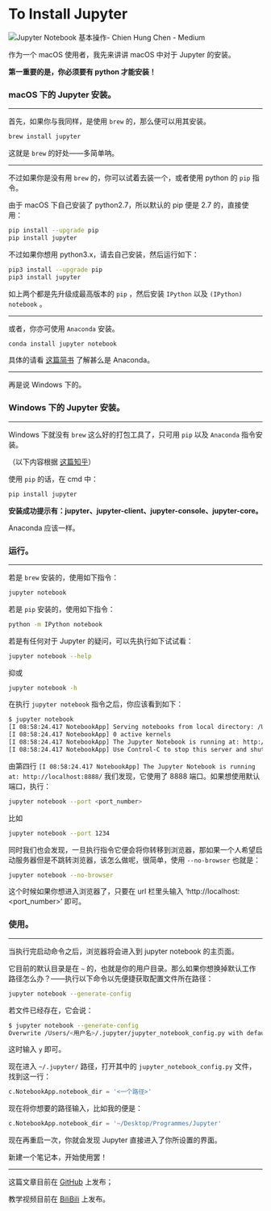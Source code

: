 # To Install Jupyter

![Jupyter Notebook 基本操作- Chien Hung Chen - Medium](https://miro.medium.com/max/1079/1*TI3yZ-4DQ6gpovnnxvZSoQ.png)

作为一个 macOS 使用者，我先来讲讲 macOS 中对于 Jupyter 的安装。

**第一重要的是，你必须要有 python 才能安装！**

### macOS 下的 Jupyter 安装。

---

首先，如果你与我同样，是使用 ```brew``` 的，那么便可以用其安装。

```bash
brew install jupyter
```

这就是 ``` brew ``` 的好处——多简单呐。

---

不过如果你是没有用 ```brew``` 的，你可以试着去装一个，或者使用 python 的 ```pip``` 指令。

由于 macOS 下自己安装了 python2.7，所以默认的 pip 便是 2.7 的，直接使用：

```bash
pip install --upgrade pip
pip install jupyter
```

不过如果你想用 python3.x，请去自己安装，然后运行如下：

```bash
pip3 install --upgrade pip
pip3 install jupyter
```

如上两个都是先升级成最高版本的 ```pip``` ，然后安装 ```IPython``` 以及 ```(IPython) notebook``` 。

---

或者，你亦可使用 ```Anaconda``` 安装。

```bash
conda install jupyter notebook
```

具体的请看 [这篇简书](https://link.jianshu.com/?t=https%3A%2F%2Fzhuanlan.zhihu.com%2Fp%2F32925500) 了解甚么是 Anaconda。

---

再是说 Windows 下的。

### Windows 下的 Jupyter 安装。

---

Windows 下就没有 ```brew``` 这么好的打包工具了，只可用 ```pip``` 以及 ```Anaconda``` 指令安装。

（以下内容根据 [这篇知乎](https://zhuanlan.zhihu.com/p/54302333)）

使用 ```pip``` 的话，在 cmd 中：

```bash
pip install jupyter
```

**安装成功提示有：jupyter、jupyter-client、jupyter-console、jupyter-core。**

Anaconda 应该一样。



### 运行。

---

若是 ```brew``` 安装的，使用如下指令：

```bash
jupyter notebook
```

若是 ```pip``` 安装的，使用如下指令：

```bash
python -m IPython notebook
```

若是有任何对于 Jupyter 的疑问，可以先执行如下试试看：

```bash
jupyter notebook --help
```

抑或

```bash
jupyter notebook -h
```

在执行 ```jupyter notebook``` 指令之后，你应该看到如下：

```bash
$ jupyter notebook
[I 08:58:24.417 NotebookApp] Serving notebooks from local directory: /Users/catherine
[I 08:58:24.417 NotebookApp] 0 active kernels
[I 08:58:24.417 NotebookApp] The Jupyter Notebook is running at: http://localhost:8888/
[I 08:58:24.417 NotebookApp] Use Control-C to stop this server and shut down all kernels (twice to skip confirmation).
```

由第四行 ```[I 08:58:24.417 NotebookApp] The Jupyter Notebook is running at: http://localhost:8888/``` 我们发现，它使用了 8888 端口。如果想使用默认端口，执行：

```bash
jupyter notebook --port <port_number>
```

比如

```bash
jupyter notebook --port 1234
```

同时我们也会发现，一旦执行指令它便会将你转移到浏览器，那如果一个人希望启动服务器但是不跳转浏览器，该怎么做呢，很简单，使用 ```--no-browser``` 也就是：

```bash
jupyter notebook --no-browser
```

这个时候如果你想进入浏览器了，只要在 url 栏里头输入 ‘http://localhost:<port_number>’ 即可。



### 使用。

---

当执行完启动命令之后，浏览器将会进入到 jupyter notebook 的主页面。

它目前的默认目录是在 ```~``` 的，也就是你的用户目录。那么如果你想换掉默认工作路径怎么办？——执行以下命令以先便捷获取配置文件所在路径：

```bash
jupyter notebook --generate-config
```

若文件已经存在，它会说：

```bash
$ jupyter notebook --generate-config
Overwrite /Users/<用户名>/.jupyter/jupyter_notebook_config.py with default config? [y/N]
```

这时输入 ```y``` 即可。

现在进入 ```~/.jupyter/``` 路径，打开其中的 ```jupyter_notebook_config.py``` 文件，找到这一行：

```python
c.NotebookApp.notebook_dir = '<一个路径>'
```

现在将你想要的路径输入，比如我的便是：

```python
c.NotebookApp.notebook_dir = '~/Desktop/Programmes/Jupyter'
```

现在再重启一次，你就会发现 Jupyter 直接进入了你所设置的界面。

新建一个笔记本，开始使用罢！

---

这篇文章目前在 [GitHub](https://github.com/KnowsCount/Julia/blob/master/教程%20Tutorials/Jupyter.md) 上发布；

教学视频目前在 [BiliBili](https://space.bilibili.com/498871842) 上发布。
